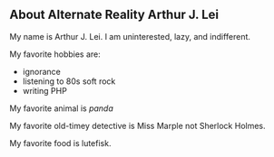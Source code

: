 ## About Alternate Reality Arthur J. Lei

My name is Arthur J. Lei. I am uninterested, lazy, and indifferent. 

My favorite hobbies are: 
- ignorance
- listening to 80s soft rock
- writing PHP

My favorite animal is *panda*

My favorite old-timey detective is Miss Marple not Sherlock Holmes. 

My favorite food is lutefisk.